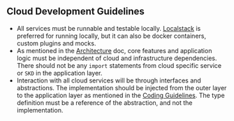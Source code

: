## Cloud Development Guidelines

- All services must be runnable and testable locally. [Localstack](https://docs.localstack.cloud/overview/) is preferred for running locally, but it can also be docker containers, custom plugins and mocks.
- As mentioned in the [Architecture](https://craftsmenltd.github.io/BloodConnect/development/Architecture.html) doc, core features and application logic must be independent of cloud and infrastructure dependencies. There should not be any `import` statements from cloud specific service or `SKD` in the application layer.
- Interaction with all cloud services will be through interfaces and abstractions. The implementation should be injected from the outer layer to the application layer as mentioned in the [Coding Guidelines](https://craftsmenltd.github.io/BloodConnect/development/CodingGuideline.html). The type definition must be a reference of the abstraction, and not the implementation.